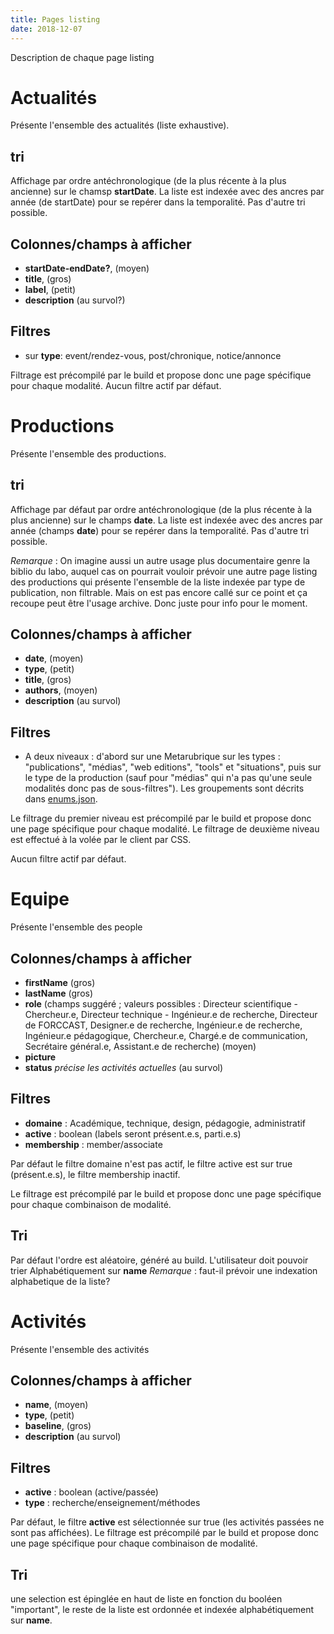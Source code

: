 ```yaml
---
title: Pages listing
date: 2018-12-07
---
```

Description de chaque page listing

# Actualités
Présente l'ensemble des actualités (liste exhaustive).

## tri
Affichage par ordre antéchronologique (de la plus récente à la plus ancienne) sur le chamsp **startDate**.
La liste est indexée avec des ancres par année (de startDate) pour se repérer dans la temporalité.
Pas d'autre tri possible.

## Colonnes/champs à afficher
- **startDate-endDate?**, (moyen)
- **title**, (gros)
- **label**, (petit)
- **description** (au survol?)

## Filtres
- sur **type**: event/rendez-vous, post/chronique, notice/annonce

Filtrage est précompilé par le build et propose donc une page spécifique pour chaque modalité.
Aucun filtre actif par défaut.

# Productions
Présente l'ensemble des productions.

## tri
Affichage par défaut par ordre antéchronologique (de la plus récente à la plus ancienne) sur le champs **date**.
La liste est indexée avec des ancres par année (champs **date**) pour se repérer dans la temporalité.
Pas d'autre tri possible.

_Remarque_ : On imagine aussi un autre usage plus documentaire genre la biblio du labo, auquel cas on pourrait vouloir prévoir une autre page listing des productions qui présente l'ensemble de la liste indexée par type de publication, non filtrable. Mais on est pas encore callé sur ce point et ça recoupe peut être l'usage archive. Donc juste pour info pour le moment.

## Colonnes/champs à afficher
- **date**, (moyen)
- **type**, (petit)
- **title**, (gros)
- **authors**, (moyen)
- **description** (au survol)

## Filtres
- A deux niveaux : d'abord sur une Metarubrique sur les types : "publications", "médias", "web editions", "tools" et "situations", puis sur le type de la production (sauf pour "médias" qui n'a pas qu'une seule modalités donc pas de sous-filtres"). Les groupements sont décrits dans [enums.json](./enums.json).

Le filtrage du premier niveau est précompilé par le build et propose donc une page spécifique pour chaque modalité. Le filtrage de deuxième niveau est effectué à la volée par le client par CSS.

Aucun filtre actif par défaut.

# Equipe
Présente l'ensemble des people 

## Colonnes/champs à afficher
- **firstName** (gros)
- **lastName** (gros)
- **role** (champs suggéré ;  valeurs possibles : Directeur scientifique - Chercheur.e, Directeur technique - Ingénieur.e de recherche, Directeur de FORCCAST, Designer.e de recherche, Ingénieur.e de recherche, Ingénieur.e pédagogique, Chercheur.e, Chargé.e de communication, Secrétaire général.e, Assistant.e de recherche) (moyen)
- **picture**
- **status** _précise les activités actuelles_ (au survol)

## Filtres
- **domaine** : Académique, technique, design, pédagogie, administratif
- **active** : boolean (labels seront présent.e.s, parti.e.s)
- **membership** : member/associate

Par défaut le filtre domaine n'est pas actif, le filtre active est sur true (présent.e.s), le filtre membership inactif.

Le filtrage est précompilé par le build et propose donc une page spécifique pour chaque combinaison de modalité.

## Tri
Par défaut l'ordre est aléatoire, généré au build.
L'utilisateur doit pouvoir trier Alphabétiquement sur **name**
_Remarque_ : faut-il prévoir une indexation alphabetique de la liste?






# Activités
Présente l'ensemble des activités

## Colonnes/champs à afficher
- **name**, (moyen)
- **type**, (petit)
- **baseline**, (gros)
- **description** (au survol)

## Filtres
- **active** : boolean (active/passée)
- **type** : recherche/enseignement/méthodes

Par défaut, le filtre **active** est sélectionnée sur true (les activités passées ne sont pas affichées).
Le filtrage est précompilé par le build et propose donc une page spécifique pour chaque combinaison de modalité.

## Tri
une selection est épinglée en haut de liste en fonction du booléen "important", le reste de la liste est ordonnée et indexée alphabétiquement sur **name**.
